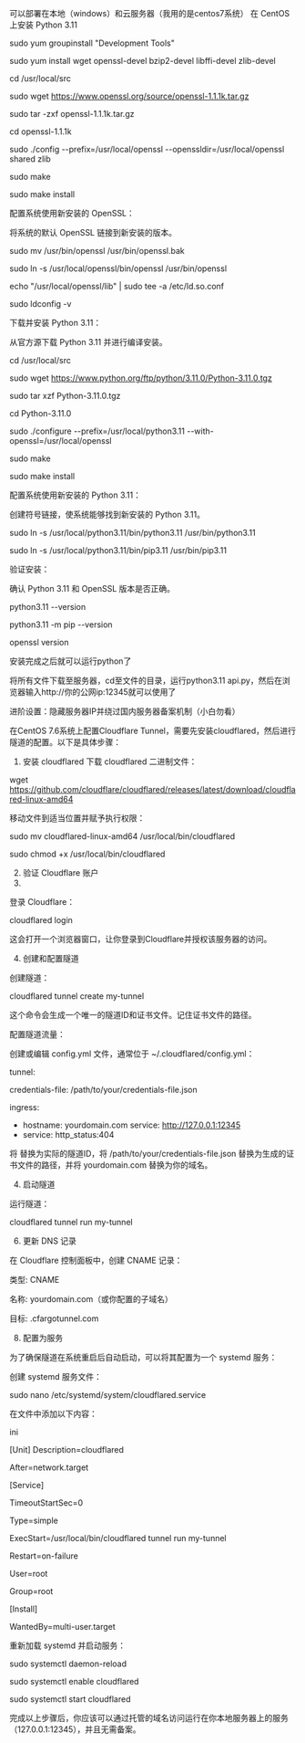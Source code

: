 可以部署在本地（windows）和云服务器（我用的是centos7系统）
在 CentOS 上安装 Python 3.11

sudo yum groupinstall "Development Tools"

sudo yum install wget openssl-devel bzip2-devel libffi-devel zlib-devel

cd /usr/local/src

sudo wget https://www.openssl.org/source/openssl-1.1.1k.tar.gz

sudo tar -zxf openssl-1.1.1k.tar.gz

cd openssl-1.1.1k

sudo ./config --prefix=/usr/local/openssl --openssldir=/usr/local/openssl shared zlib

sudo make

sudo make install

配置系统使用新安装的 OpenSSL：

将系统的默认 OpenSSL 链接到新安装的版本。

sudo mv /usr/bin/openssl /usr/bin/openssl.bak

sudo ln -s /usr/local/openssl/bin/openssl /usr/bin/openssl

echo "/usr/local/openssl/lib" | sudo tee -a /etc/ld.so.conf

sudo ldconfig -v

下载并安装 Python 3.11：

从官方源下载 Python 3.11 并进行编译安装。

cd /usr/local/src

sudo wget https://www.python.org/ftp/python/3.11.0/Python-3.11.0.tgz

sudo tar xzf Python-3.11.0.tgz

cd Python-3.11.0

sudo ./configure --prefix=/usr/local/python3.11 --with-openssl=/usr/local/openssl

sudo make

sudo make install

配置系统使用新安装的 Python 3.11：

创建符号链接，使系统能够找到新安装的 Python 3.11。

sudo ln -s /usr/local/python3.11/bin/python3.11 /usr/bin/python3.11

sudo ln -s /usr/local/python3.11/bin/pip3.11 /usr/bin/pip3.11

验证安装：

确认 Python 3.11 和 OpenSSL 版本是否正确。

python3.11 --version

python3.11 -m pip --version

openssl version

安装完成之后就可以运行python了

将所有文件下载至服务器，cd至文件的目录，运行python3.11 api.py，然后在浏览器输入http://你的公网ip:12345就可以使用了

进阶设置：隐藏服务器IP并绕过国内服务器备案机制（小白勿看）

在CentOS 7.6系统上配置Cloudflare Tunnel，需要先安装cloudflared，然后进行隧道的配置。以下是具体步骤：

1. 安装 cloudflared
下载 cloudflared 二进制文件：

wget https://github.com/cloudflare/cloudflared/releases/latest/download/cloudflared-linux-amd64

移动文件到适当位置并赋予执行权限：

sudo mv cloudflared-linux-amd64 /usr/local/bin/cloudflared

sudo chmod +x /usr/local/bin/cloudflared

2. 验证 Cloudflare 账户
3. 
登录 Cloudflare：

cloudflared login

这会打开一个浏览器窗口，让你登录到Cloudflare并授权该服务器的访问。

4. 创建和配置隧道

创建隧道：

cloudflared tunnel create my-tunnel

这个命令会生成一个唯一的隧道ID和证书文件。记住证书文件的路径。

配置隧道流量：

创建或编辑 config.yml 文件，通常位于 ~/.cloudflared/config.yml：

tunnel: <your-tunnel-id>

credentials-file: /path/to/your/credentials-file.json

ingress:
  - hostname: yourdomain.com
    service: http://127.0.0.1:12345
  - service: http_status:404

将 <your-tunnel-id> 替换为实际的隧道ID，将 /path/to/your/credentials-file.json 替换为生成的证书文件的路径，并将 yourdomain.com 替换为你的域名。

4. 启动隧道

运行隧道：

cloudflared tunnel run my-tunnel

6. 更新 DNS 记录

在 Cloudflare 控制面板中，创建 CNAME 记录：

类型: CNAME

名称: yourdomain.com（或你配置的子域名）

目标: <your-tunnel-id>.cfargotunnel.com

8. 配置为服务

为了确保隧道在系统重启后自动启动，可以将其配置为一个 systemd 服务：

创建 systemd 服务文件：


sudo nano /etc/systemd/system/cloudflared.service

在文件中添加以下内容：

ini

[Unit]
Description=cloudflared

After=network.target

[Service]

TimeoutStartSec=0

Type=simple

ExecStart=/usr/local/bin/cloudflared tunnel run my-tunnel

Restart=on-failure

User=root

Group=root

[Install]

WantedBy=multi-user.target

重新加载 systemd 并启动服务：

sudo systemctl daemon-reload

sudo systemctl enable cloudflared

sudo systemctl start cloudflared

完成以上步骤后，你应该可以通过托管的域名访问运行在你本地服务器上的服务（127.0.0.1:12345），并且无需备案。

